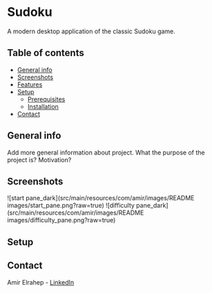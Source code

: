 # Sudoku

A modern desktop application of the classic Sudoku game.

## Table of contents

* [General info](#general-info)
* [Screenshots](#screenshots)
* [Features](#features)
* [Setup](#setup)
    * [Prerequisites](prerequisites)
    * [Installation](installation)
* [Contact](#contact)

## General info

Add more general information about project. What the purpose of the project is? Motivation?

## Screenshots

![start pane_dark](src/main/resources/com/amir/images/README images/start_pane.png?raw=true)
![difficulty pane_dark](src/main/resources/com/amir/images/README images/difficulty_pane.png?raw=true)



## Setup

## Contact

Amir Elrahep - [LinkedIn](https://www.linkedin.com/in/amir-elrahep-4141a1154/)
